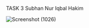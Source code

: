 TASK 3 Subhan Nur Iqbal Hakim

![Screenshot (1026)](https://github.com/user-attachments/assets/41b23182-1798-4131-a967-98c3ada43319)
